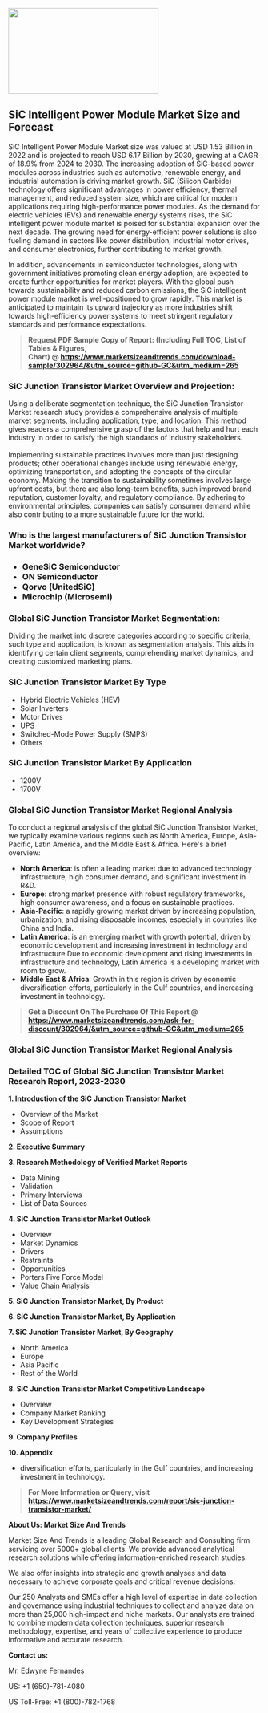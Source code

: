<p><img class="alignnone size-medium wp-image-20088" src="https://ffe5etoiles.com/wp-content/uploads/2024/12/MST1-300x171.png" alt="" width="300" height="171" /></p><h2>SiC Intelligent Power Module Market Size and Forecast</h2><p>SiC Intelligent Power Module Market size was valued at USD 1.53 Billion in 2022 and is projected to reach USD 6.17 Billion by 2030, growing at a CAGR of 18.9% from 2024 to 2030. The increasing adoption of SiC-based power modules across industries such as automotive, renewable energy, and industrial automation is driving market growth. SiC (Silicon Carbide) technology offers significant advantages in power efficiency, thermal management, and reduced system size, which are critical for modern applications requiring high-performance power modules. As the demand for electric vehicles (EVs) and renewable energy systems rises, the SiC intelligent power module market is poised for substantial expansion over the next decade. The growing need for energy-efficient power solutions is also fueling demand in sectors like power distribution, industrial motor drives, and consumer electronics, further contributing to market growth. </p><p>In addition, advancements in semiconductor technologies, along with government initiatives promoting clean energy adoption, are expected to create further opportunities for market players. With the global push towards sustainability and reduced carbon emissions, the SiC intelligent power module market is well-positioned to grow rapidly. This market is anticipated to maintain its upward trajectory as more industries shift towards high-efficiency power systems to meet stringent regulatory standards and performance expectations.</p></p><blockquote id="" class=""><strong>Request PDF Sample Copy of Report: (Including Full TOC, List of Tables &amp; Figures, Chart)&nbsp;@&nbsp;<strong><a href="https://www.marketsizeandtrends.com/download-sample/302964/&utm_source=github-GC&utm_medium=265" target="_blank">https://www.marketsizeandtrends.com/download-sample/302964/&utm_source=github-GC&utm_medium=265</a></strong></strong></blockquote><h3 id="" class="">SiC Junction Transistor Market&nbsp;Overview and Projection:</h3><p id="" class="">Using a deliberate segmentation technique, the SiC Junction Transistor Market research study provides a comprehensive analysis of multiple market segments, including application, type, and location. This method gives readers a comprehensive grasp of the factors that help and hurt each industry in order to satisfy the high standards of industry stakeholders. <br /> <br />Implementing sustainable practices involves more than just designing products; other operational changes include using renewable energy, optimizing transportation, and adopting the concepts of the circular economy. Making the transition to sustainability sometimes involves large upfront costs, but there are also long-term benefits, such improved brand reputation, customer loyalty, and regulatory compliance. By adhering to environmental principles, companies can satisfy consumer demand while also contributing to a more sustainable future for the world.</p><h3 id="" class="">Who is the largest manufacturers of&nbsp;SiC Junction Transistor Market worldwide?</h3><h3 class=""><p><ul><li>GeneSiC Semiconductor </li><li> ON Semiconductor </li><li> Qorvo (UnitedSiC) </li><li> Microchip (Microsemi)</li></ul></p></h3><h3 id="" class="">Global&nbsp;SiC Junction Transistor Market Segmentation:</h3><p id="" class="">Dividing the market into discrete categories according to specific criteria, such type and application, is known as segmentation analysis. This aids in identifying certain client segments, comprehending market dynamics, and creating customized marketing plans.</p><h3 id="" class="">SiC Junction Transistor Market&nbsp;By Type</h3><p><p><ul><li>Hybrid Electric Vehicles (HEV)</li><li> Solar Inverters</li><li> Motor Drives</li><li> UPS</li><li> Switched-Mode Power Supply (SMPS)</li><li> Others</p></li></ul></p></p><h3 id="" class="">SiC Junction Transistor Market&nbsp;By Application</h3><p class=""><p><ul><li>1200V</li><li> 1700V</li></ul></p></p><h3 id="" class="">Global SiC Junction Transistor Market Regional Analysis</h3><p id="" class="">To conduct a regional analysis of the global SiC Junction Transistor Market, we typically examine various regions such as North America, Europe, Asia-Pacific, Latin America, and the Middle East &amp; Africa. Here's a brief overview:</p><ul><li><strong>North America</strong>: is often a leading market due to advanced technology infrastructure, high consumer demand, and significant investment in R&amp;D.</li><li><strong>Europe</strong>: strong market presence with robust regulatory frameworks, high consumer awareness, and a focus on sustainable practices.</li><li><strong>Asia-Pacific</strong>: a rapidly growing market driven by increasing population, urbanization, and rising disposable incomes, especially in countries like China and India.</li><li><strong>Latin America</strong>: is an emerging market with growth potential, driven by economic development and increasing investment in technology and infrastructure.Due to economic development and rising investments in infrastructure and technology, Latin America is a developing market with room to grow.</li><li><strong>Middle East &amp; Africa</strong>: Growth in this region is driven by economic diversification efforts, particularly in the Gulf countries, and increasing investment in technology.</li></ul><blockquote id="" class=""><strong>Get a Discount On The Purchase Of This Report @ <strong><a href="https://www.marketsizeandtrends.com/ask-for-discount/302964/&utm_source=github-GC&utm_medium=265" target="_blank">https://www.marketsizeandtrends.com/ask-for-discount/302964/&utm_source=github-GC&utm_medium=265</a></strong></strong></blockquote><h3 id="" class="">Global SiC Junction Transistor Market Regional Analysis</h3><h3 id="" class="">Detailed TOC of Global SiC Junction Transistor Market Research Report, 2023-2030</h3><p id="" class=""><strong>1. Introduction of the SiC Junction Transistor Market</strong></p><ul><li>Overview of the Market</li><li>Scope of Report</li><li>Assumptions</li></ul><p id="" class=""><strong>2. Executive Summary</strong></p><p id="" class=""><strong>3. Research Methodology of Verified Market Reports</strong></p><ul><li>Data Mining</li><li>Validation</li><li>Primary Interviews</li><li>List of Data Sources</li></ul><p id="" class=""><strong>4. SiC Junction Transistor Market Outlook</strong></p><ul><li>Overview</li><li>Market Dynamics</li><li>Drivers</li><li>Restraints</li><li>Opportunities</li><li>Porters Five Force Model</li><li>Value Chain Analysis</li></ul><p id="" class=""><strong>5. SiC Junction Transistor Market, By Product</strong></p><p id="" class=""><strong>6. SiC Junction Transistor Market, By Application</strong></p><p id="" class=""><strong>7. SiC Junction Transistor Market, By Geography</strong></p><ul><li>North America</li><li>Europe</li><li>Asia Pacific</li><li>Rest of the World</li></ul><p id="" class=""><strong>8. SiC Junction Transistor Market Competitive Landscape</strong></p><ul><li>Overview</li><li>Company Market Ranking</li><li>Key Development Strategies</li></ul><p id="" class=""><strong>9. Company Profiles</strong></p><p id="" class=""><strong>10. Appendix</strong></p><ul><li>diversification efforts, particularly in the Gulf countries, and increasing investment in technology.</li></ul><blockquote id="" class=""><strong>For More Information or Query, visit <strong><strong><a href="https://www.marketsizeandtrends.com/report/sic-junction-transistor-market/" target="_blank">https://www.marketsizeandtrends.com/report/sic-junction-transistor-market/</a></strong></strong></strong></blockquote><p id="" class=""><strong>About Us: Market Size And Trends</strong></p><p id="" class="">Market Size And Trends is a leading Global Research and Consulting firm servicing over 5000+ global clients. We provide advanced analytical research solutions while offering information-enriched research studies.</p><p id="" class="">We also offer insights into strategic and growth analyses and data necessary to achieve corporate goals and critical revenue decisions.</p><p id="" class="">Our 250 Analysts and SMEs offer a high level of expertise in data collection and governance using industrial techniques to collect and analyze data on more than 25,000 high-impact and niche markets. Our analysts are trained to combine modern data collection techniques, superior research methodology, expertise, and years of collective experience to produce informative and accurate research.</p><p id="" class=""><strong>Contact us:</strong></p><p id="" class="">Mr. Edwyne Fernandes</p><p id="" class="">US: +1 (650)-781-4080</p><p id="" class="">US Toll-Free: +1 (800)-782-1768</p>
